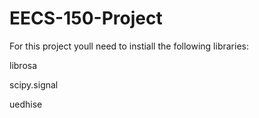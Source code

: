 # EECS-150-Project

For this project youll need to instiall the following libraries:

librosa 

scipy.signal

uedhise